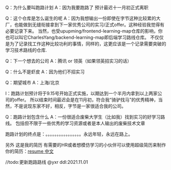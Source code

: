 Q：为什么要叫跑路计划
A：因为我要跑路了
预计最迟十一月初正式离职

Q：这个仓库是怎么诞生的呢
A：因为我想输出一份即使在字节这种比较累的大厂，也能做到无缝衔接拿到下一家优秀公司的实习/正式offer。这种经验我觉得有必要记录下来。
当然，也受upupming/frontend-learning-map仓库的影响，你也可以叫它CharlesYang/backend-learning-map即后端学习路线仓库。
不仅仅是为了记录找工作这种比较功利的事情，同样的，这更应该是一个记录需要突破的学习技术路线的仓库.

Q：下一个想去的公司
A：腾讯 or 领英（如果领英招实习的话）

Q：什么不是虾皮
A：因为他们不招实习

Q：期望城市
A：上海/北京

I：跑路计划预计将于9.15号开始正式实施，以期达到一个半月内拿到以上两家公司的offer。
所以结束时间最迟会是在11月初，符合我“骑驴找马”的优秀精神，当然，不是说现东家不好，相反，字节是一家很适合我的公司。

Q：跑路计划包含什么
A：一份很适合废柴大学生（比如我）找到实习的好学习路线。
包括但不限于一些优秀的学习资源或者是本人输出的废柴技术文章

跑路计划的终点是：。。。。。。。。。。。。。。。。永远年轻，永远在路上。

另外 这是我的简历 有需要的HR或者想模仿学习的小伙伴可以使用超级简历来制作你的简历：[resume 中文](https://ae06.alicdn.com/kf/Hfda0360d7995477c94b9d351dd092e51Y.png)

//todo:更新跑路路线 @yxr  ddl:2021.11.01
